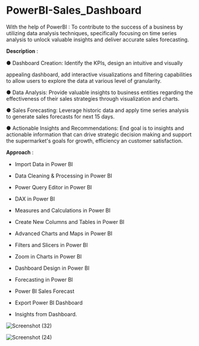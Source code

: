# PowerBI-Sales_Dashboard
With the help of PowerBI : To contribute to the success of a business by utilizing data analysis techniques, specifically focusing on time series analysis to unlock valuable insights and deliver accurate sales forecasting.

𝐃𝐞𝐬𝐜𝐫𝐢𝐩𝐭𝐢𝐨𝐧 : 


● Dashboard Creation: Identify the KPIs, design an intuitive and visually

appealing dashboard, add interactive visualizations and filtering capabilities to allow users to explore the data at various level of granularity.


● Data Analysis: Provide valuable insights to business entities regarding the effectiveness of their sales strategies through visualization and charts.


● Sales Forecasting: Leverage historic data and apply time series analysis to generate sales forecasts for next 15 days.


● Actionable Insights and Recommendations: End goal is to insights and actionable information that can drive strategic decision making and support the supermarket's goals for growth, efficiency an customer satisfaction.


𝐀𝐩𝐩𝐫𝐨𝐚𝐜𝐡 :


- Import Data in Power BI 

- Data Cleaning & Processing in Power BI 

- Power Query Editor in Power BI 

- DAX in Power BI 

- Measures and Calculations in Power BI 

- Create New Columns and Tables in Power BI 

- Advanced Charts and Maps in Power BI 

- Filters and Slicers in Power BI 

- Zoom in Charts in Power BI 

- Dashboard Design in Power BI 

- Forecasting in Power BI 

- Power BI Sales Forecast 

- Export Power BI Dashboard 

- Insights from Dashboard.


![Screenshot (32)](https://github.com/GourPrahasnt/PowerBI-Sales_Dashboard/assets/109894515/50c4bc5a-a2ab-4add-8c42-0d63bc328214)

![Screenshot (24)](https://github.com/GourPrahasnt/PowerBI-Sales_Dashboard/assets/109894515/53d1f314-31a1-46bb-87d0-7d0daa2b4ed0)



